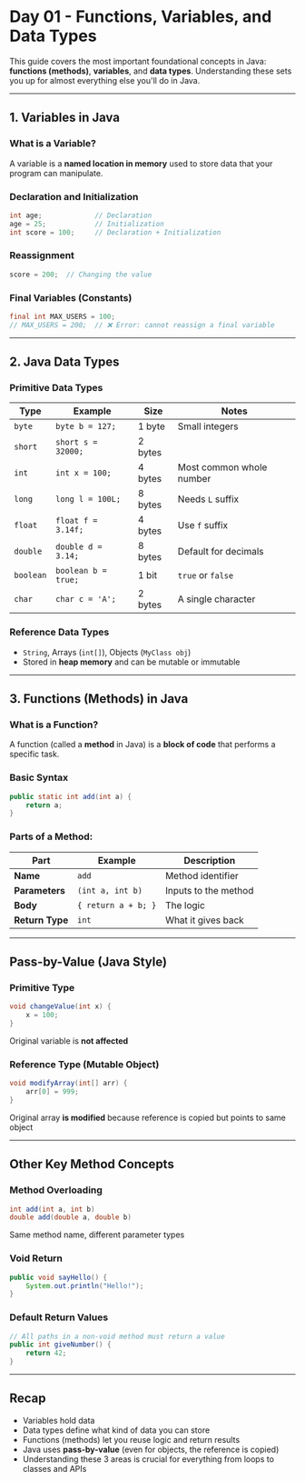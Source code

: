 # Day 01 - Functions, Variables, and Data Types

This guide covers the most important foundational concepts in Java: **functions (methods)**, **variables**, and **data types**. Understanding these sets you up for almost everything else you'll do in Java.

---

## 1. Variables in Java

### What is a Variable?
A variable is a **named location in memory** used to store data that your program can manipulate.

### Declaration and Initialization
```java
int age;             // Declaration
age = 25;            // Initialization
int score = 100;     // Declaration + Initialization
```

### Reassignment
```java
score = 200;  // Changing the value
```

### Final Variables (Constants)
```java
final int MAX_USERS = 100;
// MAX_USERS = 200;  // ❌ Error: cannot reassign a final variable
```

---

## 2. Java Data Types

### Primitive Data Types
| Type     | Example         | Size     | Notes                      |
|----------|------------------|----------|----------------------------|
| `byte`   | `byte b = 127;`  | 1 byte   | Small integers             |
| `short`  | `short s = 32000;`| 2 bytes |                            |
| `int`    | `int x = 100;`   | 4 bytes  | Most common whole number   |
| `long`   | `long l = 100L;` | 8 bytes  | Needs `L` suffix           |
| `float`  | `float f = 3.14f;`| 4 bytes | Use `f` suffix             |
| `double` | `double d = 3.14;`| 8 bytes | Default for decimals       |
| `boolean`| `boolean b = true;`| 1 bit | `true` or `false`         |
| `char`   | `char c = 'A';`  | 2 bytes  | A single character         |

### Reference Data Types
- `String`, Arrays (`int[]`), Objects (`MyClass obj`)
- Stored in **heap memory** and can be mutable or immutable

---

## 3. Functions (Methods) in Java

### What is a Function?
A function (called a **method** in Java) is a **block of code** that performs a specific task.

### Basic Syntax
```java
public static int add(int a) {
    return a;
}
```

### Parts of a Method:
| Part         | Example             | Description |
|--------------|---------------------|-------------|
| **Name**     | `add`               | Method identifier |
| **Parameters**| `(int a, int b)`    | Inputs to the method |
| **Body**     | `{ return a + b; }` | The logic |
| **Return Type** | `int`            | What it gives back |

---

## Pass-by-Value (Java Style)

### Primitive Type
```java
void changeValue(int x) {
    x = 100;
}
```
Original variable is **not affected**

### Reference Type (Mutable Object)
```java
void modifyArray(int[] arr) {
    arr[0] = 999;
}
```
Original array **is modified** because reference is copied but points to same object

---

## Other Key Method Concepts

### Method Overloading
```java
int add(int a, int b)
double add(double a, double b)
```
Same method name, different parameter types

### Void Return
```java
public void sayHello() {
    System.out.println("Hello!");
}
```

### Default Return Values
```java
// All paths in a non-void method must return a value
public int giveNumber() {
    return 42;
}
```

---

## Recap

- Variables hold data
- Data types define what kind of data you can store
- Functions (methods) let you reuse logic and return results
- Java uses **pass-by-value** (even for objects, the reference is copied)
- Understanding these 3 areas is crucial for everything from loops to classes and APIs
